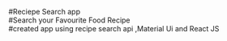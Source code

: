 #Reciepe  Search app<br/>
#Search your Favourite Food Recipe<br/>
#created app using recipe search api ,Material Ui and React JS 
